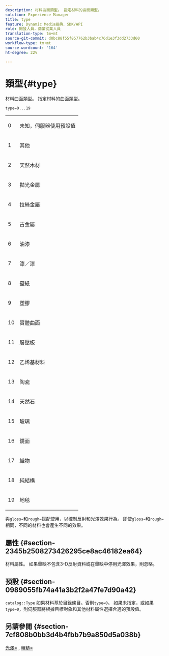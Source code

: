 ```yaml
---
description: 材料曲面類型。 指定材料的曲面類型。
solution: Experience Manager
title: type
feature: Dynamic Media經典，SDK/API
role: 開發人員，商業從業人員
translation-type: tm+mt
source-git-commit: d0bc88f55f857762b3bab4c76d1e3f3dd2733d60
workflow-type: tm+mt
source-wordcount: '164'
ht-degree: 22%

---
```



# 類型{#type}

材料曲面類型。 指定材料的曲面類型。

`type=0...19`

<table id="simpletable_482728CD58144E7BBB2912B2F105FDCA"> 
 <tr class="strow"> 
  <td class="stentry"> <p>0 </p></td> 
  <td class="stentry"> <p>未知，伺服器使用預設值 </p></td> 
 </tr> 
 <tr class="strow"> 
  <td class="stentry"> <p>1 </p></td> 
  <td class="stentry"> <p>其他 </p> </td> 
 </tr> 
 <tr class="strow"> 
  <td class="stentry"> <p>2 </p></td> 
  <td class="stentry"> <p>天然木材 </p></td> 
 </tr> 
 <tr class="strow"> 
  <td class="stentry"> <p>3 </p></td> 
  <td class="stentry"> <p>拋光金屬 </p></td> 
 </tr> 
 <tr class="strow"> 
  <td class="stentry"> <p>4 </p></td> 
  <td class="stentry"> <p>拉絲金屬 </p></td> 
 </tr> 
 <tr class="strow"> 
  <td class="stentry"> <p>5 </p></td> 
  <td class="stentry"> <p>古金屬 </p></td> 
 </tr> 
 <tr class="strow"> 
  <td class="stentry"> <p>6 </p></td> 
  <td class="stentry"> <p>油漆 </p></td> 
 </tr> 
 <tr class="strow"> 
  <td class="stentry"> <p>7 </p></td> 
  <td class="stentry"> <p>漆／漆 </p></td> 
 </tr> 
 <tr class="strow"> 
  <td class="stentry"> <p>8 </p></td> 
  <td class="stentry"> <p>壁紙 </p></td> 
 </tr> 
 <tr class="strow"> 
  <td class="stentry"> <p>9 </p></td> 
  <td class="stentry"> <p>塑膠 </p></td> 
 </tr> 
 <tr class="strow"> 
  <td class="stentry"> <p>10 </p></td> 
  <td class="stentry"> <p>實體曲面 </p></td> 
 </tr> 
 <tr class="strow"> 
  <td class="stentry"> <p>11 </p></td> 
  <td class="stentry"> <p>層壓板 </p></td> 
 </tr> 
 <tr class="strow"> 
  <td class="stentry"> <p>12 </p></td> 
  <td class="stentry"> <p>乙烯基材料 </p></td> 
 </tr> 
 <tr class="strow"> 
  <td class="stentry"> <p>13 </p></td> 
  <td class="stentry"> <p>陶瓷 </p></td> 
 </tr> 
 <tr class="strow"> 
  <td class="stentry"> <p>14 </p></td> 
  <td class="stentry"> <p>天然石 </p></td> 
 </tr> 
 <tr class="strow"> 
  <td class="stentry"> <p>15 </p></td> 
  <td class="stentry"> <p>玻璃 </p></td> 
 </tr> 
 <tr class="strow"> 
  <td class="stentry"> <p>16 </p></td> 
  <td class="stentry"> <p>鏡面 </p></td> 
 </tr> 
 <tr class="strow"> 
  <td class="stentry"> <p>17 </p></td> 
  <td class="stentry"> <p>織物 </p></td> 
 </tr> 
 <tr class="strow"> 
  <td class="stentry"> <p>18 </p></td> 
  <td class="stentry"> <p>純結構 </p></td> 
 </tr> 
 <tr class="strow"> 
  <td class="stentry"> <p>19 </p></td> 
  <td class="stentry"> <p>地毯 </p></td> 
 </tr> 
</table>

與`gloss=`和`rough=`搭配使用，以控制反射和光澤效果行為。 即使`gloss=`和`rough=`相同，不同的材料也會產生不同的效果。

## 屬性 {#section-2345b2508273426295ce8ac46182ea64}

材料屬性。 如果暈映不包含3-D反射資料或在暈映中停用光澤效果，則忽略。

## 預設 {#section-0989055fb74a41a3b2f2a47fe7d90a42}

`catalog::Type` 如果材料基於目錄條目。否則`type=0`。 如果未指定，或如果`type=0`，則伺服器將根據目標對象和其他材料屬性選擇合適的預設值。

## 另請參閱 {#section-7cf808b0bb3d4b4fbb7b9a850d5a038b}

[光澤=](../../../../../ir-api/http-protocol/image-rendering-api-ref/c-ir-http-protocol-ref/c-ir-http-protocol-command-reference/r-ir-http-gloss.md#reference-325aef2ee51e4e1584a06047427340ca) , [粗糙=](../../../../../ir-api/http-protocol/image-rendering-api-ref/c-ir-http-protocol-ref/c-ir-http-protocol-command-reference/r-ir-rough.md#reference-00add846b09f4dc39420bda1ca414180)
